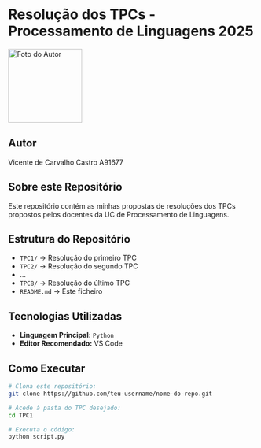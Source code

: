 # Resolução dos TPCs - Processamento de Linguagens 2025

<img src="foto_perfil.png" alt="Foto do Autor" width="150"/>

## Autor
Vicente de Carvalho Castro A91677

## Sobre este Repositório
Este repositório contém as minhas propostas de resoluções dos TPCs propostos pelos docentes da UC de Processamento de Linguagens. 

## Estrutura do Repositório
- `TPC1/` → Resolução do primeiro TPC  
- `TPC2/` → Resolução do segundo TPC 
- ...
- `TPC8/` → Resolução do último TPC 
- `README.md` → Este ficheiro  

## Tecnologias Utilizadas
- **Linguagem Principal:** `Python`
- **Editor Recomendado:** VS Code 

## Como Executar
```bash
# Clona este repositório:
git clone https://github.com/teu-username/nome-do-repo.git

# Acede à pasta do TPC desejado:
cd TPC1

# Executa o código:
python script.py



